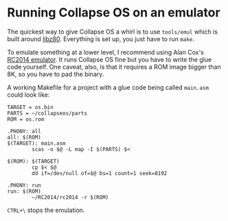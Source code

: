 # Running Collapse OS on an emulator

The quickest way to give Collapse OS a whirl is to use `tools/emul` which is
built around [libz80][libz80]. Everything is set up, you just have to run
`make`.

To emulate something at a lower level, I recommend using Alan Cox's [RC2014
emulator][rc2014-emul]. It runs Collapse OS fine but you have to write the
glue code yourself. One caveat, also, is that it requires a ROM image bigger
than 8K, so you have to pad the binary.

A working Makefile for a project with a glue code being called `main.asm` could
look like:

    TARGET = os.bin
    PARTS = ~/collapseos/parts
    ROM = os.rom

    .PHONY: all
    all: $(ROM)
    $(TARGET): main.asm
            scas -o $@ -L map -I $(PARTS) $<

    $(ROM): $(TARGET)
            cp $< $@
            dd if=/dev/null of=$@ bs=1 count=1 seek=8192

    .PHONY: run
    run: $(ROM)
            ~/RC2014/rc2014 -r $(ROM)

`CTRL+\` stops the emulation.

[libz80]: https://github.com/ggambetta/libz80
[rc2014-emul]: https://github.com/EtchedPixels/RC2014

